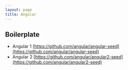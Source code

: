 ```yaml
---
layout: page
title: Angular
---
```


## Boilerplate

- Angular 1 [https://github.com/angular/angular-seed](https://github.com/angular/angular-seed)
- Angular 2 [https://github.com/angular/angular2-seed](https://github.com/angular/angular2-seed)